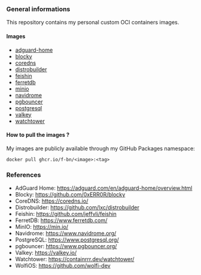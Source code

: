 ### General informations

This repository contains my personal custom OCI containers images.

#### Images

- [adguard-home](./adguard-home/)
- [blocky](./blocky/)
- [coredns](./coredns/)
- [distrobuilder](./distrobuilder/)
- [feishin](./feishin/)
- [ferretdb](./ferretdb/)
- [minio](./minio/)
- [navidrome](./navidrome/)
- [pgbouncer](./pgbouncer/)
- [postgresql](./postgresql/)
- [valkey](./valkey/)
- [watchtower](./watchtower/)

#### How to pull the images ?

My images are publicly available through my GitHub Packages namespace:

```shell
docker pull ghcr.io/f-bn/<image>:<tag>
```

### References

- AdGuard Home: https://adguard.com/en/adguard-home/overview.html
- Blocky: https://github.com/0xERR0R/blocky
- CoreDNS: https://coredns.io/
- Distrobuilder: https://github.com/lxc/distrobuilder
- Feishin: https://github.com/jeffvli/feishin
- FerretDB: https://www.ferretdb.com/
- MinIO: https://min.io/
- Navidrome: https://www.navidrome.org/
- PostgreSQL: https://www.postgresql.org/
- pgbouncer: https://www.pgbouncer.org/
- Valkey: https://valkey.io/
- Watchtower: https://containrrr.dev/watchtower/
- WolfiOS: https://github.com/wolfi-dev
